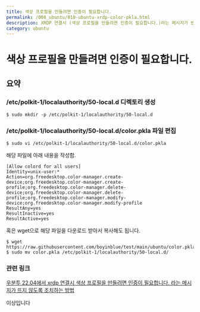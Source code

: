 ```yaml
---
title: 색상 프로필을 만들려면 인증이 필요합니다.
permalink: /008_ubuntu/010-ubuntu-xrdp-color-pkla.html
description: XRDP 연결시 (색상 프로필을 만들려면 인증이 필요합니다.)라는 메시지가 반복적으로 표시될 경우 해결 방법
category: ubuntu
---
```



색상 프로필을 만들려면 인증이 필요합니다.
===


요약
---


### /etc/polkit-1/localauthority/50-local.d 디렉토리 생성


```
$ sudo mkdir -p /etc/polkit-1/localauthority/50-local.d
```


### /etc/polkit-1/localauthority/50-local.d/color.pkla 파일 편집


```
$ sudo vi /etc/polkit-1/localauthority/50-local.d/color.pkla
```


해당 파일에 아래 내용을 작성함.


```
[Allow colord for all users]
Identity=unix-user:*
Action=org.freedesktop.color-manager.create-device;org.freedesktop.color-manager.create-profile;org.freedesktop.color-manager.delete-device;org.freedesktop.color-manager.delete-profile;org.freedesktop.color-manager.modify-device;org.freedesktop.color-manager.modify-profile
ResultAny=yes
ResultInactive=yes
ResultActive=yes
```


혹은 wget으로 해당 파일을 다운로드 받아서 복사해도 됩니다.


```
$ wget https://raw.githubusercontent.com/boyinblue/test/main/ubuntu/color.pkla/color.pkla
$ sudo mv color.pkla /etc/polkit-1/localauthority/50-local.d/
```


### 관련 링크


[우분투 22.04에서 xrdp 연결시 색상 프로필을 만들려면 인증이 필요합니다. 라는 메시지가 뜨지 않도록 조치하는 방법](https://worldclassproduct.tistory.com/entry/%EC%9A%B0%EB%B6%84%ED%88%AC-2204-%EC%83%89%EC%83%81-%ED%94%84%EB%A1%9C%ED%95%84%EC%9D%84-%EB%A7%8C%EB%93%A4%EB%A0%A4%EB%A9%B4-%EC%9D%B8%EC%A6%9D%EC%9D%B4-%ED%95%84%EC%9A%94%ED%95%A9%EB%8B%88%EB%8B%A4-%ED%95%B4%EA%B2%B0-%EB%B0%A9%EB%B2%95)


이상입니다
